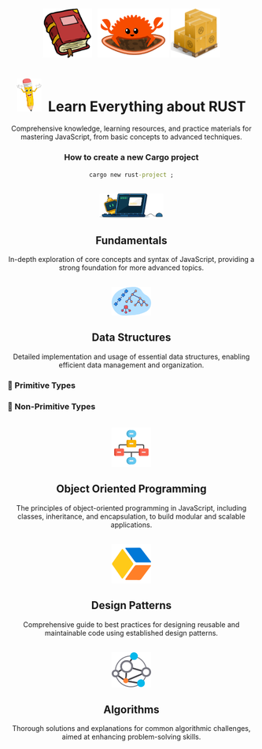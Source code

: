 <div align="center" >

<img style="height:100px;" src=".github/assets/book.png" > &nbsp;
<img style="height:100px;" src=".github/assets/rust.gif" >
<img style="height:100px;" src=".github/assets/cargo.png" >

# <img style="width:50px;" src=".github/assets/pencil.png" /><span>&nbsp;</span> Learn Everything about RUST

Comprehensive knowledge, learning resources, and practice materials for mastering JavaScript, from basic concepts to advanced techniques.
</div>

<div align="center" >

<h3> How to create a new Cargo project </h3>

```cmd
cargo new rust-project ;
```

</div>

<br />

<div align="center" >

<img style="width:130px;" src=".github/assets/code2.png" /> 

<h2>Fundamentals</h2>

In-depth exploration of core concepts and syntax of JavaScript, providing a strong foundation for more advanced topics.

</div>

<br />

<div align="center" >

<img style="width:80px;" src=".github/assets/ds.png" /> 

<h2>Data Structures</h2>

Detailed implementation and usage of essential data structures, enabling efficient data management and organization.

</div>

### 🔖 Primitive Types

### 🔖 Non-Primitive Types

<br />

<div align="center" >

<img style="width:80px;" src=".github/assets/oop3.png" /> 

<h2>Object Oriented Programming</h2>

The principles of object-oriented programming in JavaScript, including classes, inheritance, and encapsulation, to build modular and scalable applications.

</div>

<br />

<div align="center" >

<img style="width:80px;" src=".github/assets/design.png" /> 

<h2>Design Patterns</h2>

Comprehensive guide to best practices for designing reusable and maintainable code using established design patterns.

</div>

<br />

<div align="center" >

<img style="width:80px;" src=".github/assets/algo.png" /> 

<h2>Algorithms</h2>

Thorough solutions and explanations for common algorithmic challenges, aimed at enhancing problem-solving skills.

</div>

